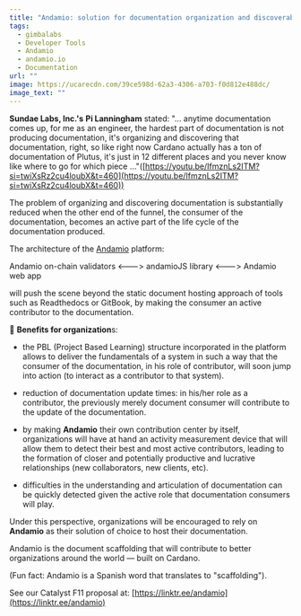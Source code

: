 ```yaml
---
title: "Andamio: solution for documentation organization and discoverability"
tags:
  - gimbalabs
  - Developer Tools
  - Andamio
  - andamio.io
  - Documentation
url: ""
image: https://ucarecdn.com/39ce598d-62a3-4306-a703-f0d812e488dc/
image_text: ""
---
```


**Sundae Labs, Inc.'s** **Pi Lanningham** stated: "... anytime documentation comes up, for me as an engineer, the hardest part of documentation is not producing documentation, it's organizing and discovering that documentation, right, so like right now Cardano actually has a ton of documentation of Plutus, it's just in 12 different places and you never know like where to go for which piece ..."([https://youtu.be/IfmznLs2ITM?si=twiXsRz2cu4loubX&t=460](https://youtu.be/IfmznLs2ITM?si=twiXsRz2cu4loubX&t=460))

The problem of organizing and discovering documentation is substantially reduced when the other end of the funnel, the consumer of the documentation, becomes an active part of the life cycle of the documentation produced.

The architecture of the [Andamio](https://www.andamio.io/) platform:

Andamio on-chain validators <---> andamioJS library <---> Andamio web app

will push the scene beyond the static document hosting approach of tools such as Readthedocs or GitBook, by making the consumer an active contributor to the documentation.

👩‍ **Benefits for organization**s:

*   the PBL (Project Based Learning) structure incorporated in the platform allows to deliver the fundamentals of a system in such a way that the consumer of the documentation, in his role of contributor, will soon jump into action (to interact as a contributor to that system).
    
*   reduction of documentation update times: in his/her role as a contributor, the previously merely document consumer will contribute to the update of the documentation.
    
*   by making **Andamio** their own contribution center by itself, organizations will have at hand an activity measurement device that will allow them to detect their best and most active contributors, leading to the formation of closer and potentially productive and lucrative relationships (new collaborators, new clients, etc).
    
*   difficulties in the understanding and articulation of documentation can be quickly detected given the active role that documentation consumers will play.
    

Under this perspective, organizations will be encouraged to rely on **Andamio** as their solution of choice to host their documentation.

Andamio is the document scaffolding that will contribute to better organizations around the world — built on Cardano.

(Fun fact: Andamio is a Spanish word that translates to "scaffolding").

See our Catalyst F11 proposal at: [https://linktr.ee/andamio](https://linktr.ee/andamio)
